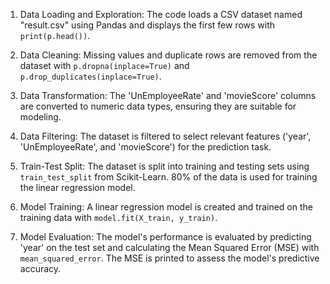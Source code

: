 1. Data Loading and Exploration: The code loads a CSV dataset named "result.csv" using Pandas and displays the first few rows with `print(p.head())`.

2. Data Cleaning: Missing values and duplicate rows are removed from the dataset with `p.dropna(inplace=True)` and `p.drop_duplicates(inplace=True)`.

3. Data Transformation: The 'UnEmployeeRate' and 'movieScore' columns are converted to numeric data types, ensuring they are suitable for modeling.

4. Data Filtering: The dataset is filtered to select relevant features ('year', 'UnEmployeeRate', and 'movieScore') for the prediction task.

5. Train-Test Split: The dataset is split into training and testing sets using `train_test_split` from Scikit-Learn. 80% of the data is used for training the linear regression model.

6. Model Training: A linear regression model is created and trained on the training data with `model.fit(X_train, y_train)`.

7. Model Evaluation: The model's performance is evaluated by predicting 'year' on the test set and calculating the Mean Squared Error (MSE) with `mean_squared_error`. The MSE is printed to assess the model's predictive accuracy.
